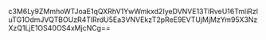 c3M6Ly9ZMmhoWTJoaE1qQXRhV1YwWmkxd2IyeDVNVE13TlRveU16TmliRzluTG1OdmJVQTBOUzR4TlRrdU5Ea3VNVEkzT2pReE9EVTUjMjMzYm95X3NzXzQ1LjE1OS40OS4xMjcNCg==
